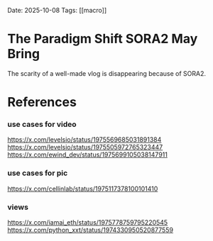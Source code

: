 Date: 2025-10-08
Tags: [[macro]] 

# The Paradigm Shift SORA2 May Bring

The scarity of a well-made vlog is disappearing because of SORA2.  


# References
### use cases for video
https://x.com/levelsio/status/1975569685031891384
https://x.com/levelsio/status/1975505972765323447
https://x.com/ewind_dev/status/1975699105038147911
### use cases for pic
https://x.com/cellinlab/status/1975117378100101410
### views
https://x.com/iamai_eth/status/1975778759795220545
https://x.com/python_xxt/status/1974330950520877559